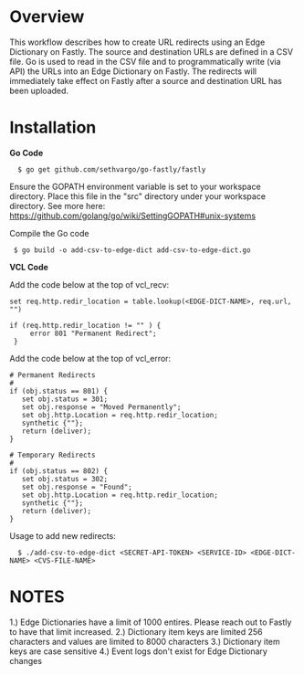   # Overview
 
  This workflow describes how to create URL redirects using an Edge Dictionary on Fastly. 
  The source and destination URLs are defined in a CSV file. Go is used to read in the
  CSV file and to programmatically write (via API) the URLs into an Edge Dictionary
  on Fastly. The redirects will immediately take effect on Fastly after a source and 
  destination URL has been uploaded.

  # Installation
  

  **Go Code**

```
  $ go get github.com/sethvargo/go-fastly/fastly
```

  Ensure the GOPATH environment variable is set to your workspace directory.
  Place this file in the "src" directory under your workspace directory. See more here:
  https://github.com/golang/go/wiki/SettingGOPATH#unix-systems

  Compile the Go code
 
 ```
  $ go build -o add-csv-to-edge-dict add-csv-to-edge-dict.go
```


  **VCL Code**

  Add the code below at the top of vcl_recv:

  ```vcl
  set req.http.redir_location = table.lookup(<EDGE-DICT-NAME>, req.url, "")
 
  if (req.http.redir_location != "" ) {
       error 801 "Permanent Redirect";
   }
 ```

  Add the code below at the top of vcl_error:

  ```vcl
  # Permanent Redirects
  #
  if (obj.status == 801) {
     set obj.status = 301;
     set obj.response = "Moved Permanently";
     set obj.http.Location = req.http.redir_location;
     synthetic {""};
     return (deliver);
  }  

  # Temporary Redirects
  #
  if (obj.status == 802) {
     set obj.status = 302;
     set obj.response = "Found";
     set obj.http.Location = req.http.redir_location;
     synthetic {""};
     return (deliver);
  }
```
  
  Usage to add new redirects:

```
  $ ./add-csv-to-edge-dict <SECRET-API-TOKEN> <SERVICE-ID> <EDGE-DICT-NAME> <CVS-FILE-NAME>
```


  # NOTES
  1.) Edge Dictionaries have a limit of 1000 entires. Please reach out to Fastly to have that limit increased.
  2.) Dictionary item keys are limited 256 characters and values are limited to 8000 characters
  3.) Dictionary item keys are case sensitive
  4.) Event logs don't exist for Edge Dictionary changes

